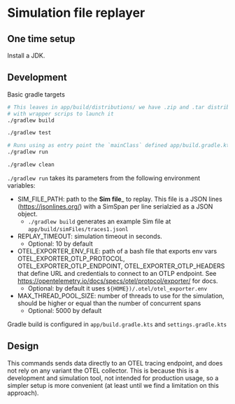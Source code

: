 # Simulation file replayer

## One time setup

Install a JDK.

## Development

Basic gradle targets

```bash
# This leaves in app/build/distributions/ we have .zip and .tar distributions of the app, 
# with wrapper scrips to launch it
./gradlew build

./gradlew test

# Runs using as entry point the `mainClass` defined app/build.gradle.kts
./gradlew run

./gradlew clean
```

`./gradlew run` takes its parameters from the following environment variables:

- SIM_FILE_PATH: path to the __Sim file___ to replay. This file is a JSON lines (https://jsonlines.org/) with a SimSpan per line serialzied as a JSON object.
  - `./gradlew build` generates an example Sim file at `app/build/simFiles/traces1.jsonl`
- REPLAY_TIMEOUT: simulation timeout in seconds.
  - Optional: 10 by default
- OTEL_EXPORTER_ENV_FILE: path of a bash file that exports env vars OTEL_EXPORTER_OTLP_PROTOCOL, OTEL_EXPORTER_OTLP_ENDPOINT, OTEL_EXPORTER_OTLP_HEADERS that define URL and credentials to connect to an OTLP endpoint. See https://opentelemetry.io/docs/specs/otel/protocol/exporter/ for docs.
    - Optional: by default it uses `${HOME})/.otel/otel_exporter.env`
- MAX_THREAD_POOL_SIZE: number of threads to use for the simulation, should be higher or equal than the number of concurrent spans
  - Optional: 5000 by default

Gradle build is configured in `app/build.gradle.kts` and `settings.gradle.kts`

## Design

This commands sends data directly to an OTEL tracing endpoint, and does not rely on any variant the OTEL collector. This is because this is a development and simulation tool, not intended for production usage, so a simpler setup is more convenient (at least until we find a limitation on this approach).
